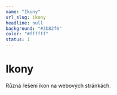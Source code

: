 ```yaml
---
name: "Ikony"
url_slug: ikony
headline: null
background: "#3b82f6"
color: "#ffffff"
status: 1
---
```


# Ikony

Různá řešení ikon na webových stránkách.
